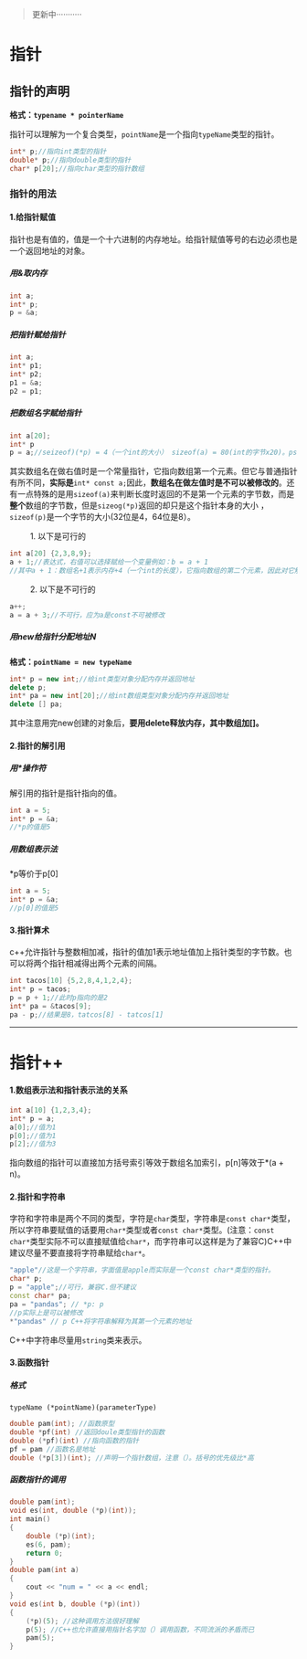 > 更新中···········


# 指针

## 指针的声明

**格式：`typename * pointerName`**

指针可以理解为一个复合类型，`pointName`是一个指向`typeName`类型的指针。

```c++
int* p;//指向int类型的指针
double* p;//指向double类型的指针
char* p[20];//指向char类型的指针数组
```

### 指针的用法

#### 1.给指针赋值

指针也是有值的，值是一个十六进制的内存地址。给指针赋值等号的右边必须也是一个返回地址的对象。

##### 用&取内存

```c++
int a;
int* p;
p = &a;
```

##### 把指针赋给指针

```c++
int a;
int* p1;
int* p2;
p1 = &a;
p2 = p1;
```
##### 把数组名字赋给指针

```c++
int a[20];
int* p
p = a;//seizeof)(*p) = 4（一个int的大小） sizeof(a) = 80(int的字节x20)。ps：不同位数的操作系统字节数不一样
```

其实数组名在做右值时是一个常量指针，它指向数组第一个元素。但它与普通指针有所不同，**实际是**`int* const a;`因此，**数组名在做左值时是不可以被修改的**。还有一点特殊的是用`sizeof(a)`来判断长度时返回的不是第一个元素的字节数，而是**整个**数组的字节数，但是`sizeog(*p)`返回的却只是这个指针本身的大小 ，`sizeof(p)`是一个字节的大小(32位是4，64位是8）。


&emsp; &emsp; 1. 以下是可行的

```c++
int a[20] {2,3,8,9};
a + 1;//表达式，右值可以选择赋给一个变量例如：b = a + 1
//其中a + 1：数组名+1表示内存+4（一个int的长度），它指向数组的第二个元素，因此对它解引用(a+1)[0] = 2
```

&emsp; &emsp; 2. 以下是不可行的

```c++
a++;  
a = a + 3;//不可行，应为a是const不可被修改
```
##### 用new给指针分配地址N
  **格式：`pointName = new typeName`**

```C++
int* p = new int;//给int类型对象分配内存并返回地址
delete p;
int* pa = new int[20];//给int数组类型对象分配内存并返回地址
delete [] pa;
```

其中注意用完new创建的对象后，**要用delete释放内存，其中数组加[]。**

#### 2.指针的解引用

##### 用*操作符


解引用的指针是指针指向的值。

```c++
int a = 5;
int* p = &a;
//*p的值是5
```

##### 用数组表示法

  *p等价于p[0]

```c++
int a = 5;
int* p = &a;
//p[0]的值是5
```
#### 3.指针算术

c++允许指针与整数相加减，指针的值加1表示地址值加上指针类型的字节数。也可以将两个指针相减得出两个元素的间隔。

```C++
int tacos[10] {5,2,8,4,1,2,4};
int* p = tacos;
p = p + 1;//此时p指向的是2
int* pa = &tacos[9];
pa - p;//结果是8，tatcos[8] - tatcos[1]
```
---
# 指针++
#### 1.数组表示法和指针表示法的关系

```C++
int a[10] {1,2,3,4}; 
int* p = a;
a[0];//值为1
p[0];//值为1
p[2];//值为3
```
指向数组的指针可以直接加方括号索引等效于数组名加索引，p[n]等效于*(a + n)。

#### 2.指针和字符串

字符和字符串是两个不同的类型，字符是`char`类型，字符串是`const char*`类型，所以字符串要赋值的话要用`char*`类型或者`const char*`类型。(注意：`const char*`类型实际不可以直接赋值给`char*`，而字符串可以这样是为了兼容C)C++中建议尽量不要直接将字符串赋给`char*`。

```C++
"apple"//这是一个字符串，字面值是apple而实际是一个const char*类型的指针。
char* p;
p = "apple";//可行，兼容C.但不建议
const char* pa;
pa = "pandas"; // *p: p
//p实际上是可以被修改
*"pandas" // p C++将字符串解释为其第一个元素的地址
```

C++中字符串尽量用`string`类来表示。

#### 3.函数指针

##### 格式

`typeName (*pointName)(parameterType)` 

```c++
double pam(int); //函数原型
double *pf(int) //返回doule类型指针的函数
double (*pf)(int) //指向函数的指针
pf = pam //函数名是地址
double (*p[3])(int); //声明一个指针数组，注意（）。括号的优先级比*高
```

##### 函数指针的调用
```c++
double pam(int);
void es(int, double (*p)(int));
int main()
{
    double (*p)(int);
    es(6, pam);
    return 0;
}
double pam(int a)
{
    cout << "num = " << a << endl;
}
void es(int b, double (*p)(int))
{
    (*p)(5); //这种调用方法很好理解
    p(5); //C++也允许直接用指针名字加（）调用函数，不同流派的矛盾而已
    pam(5);
}

```





